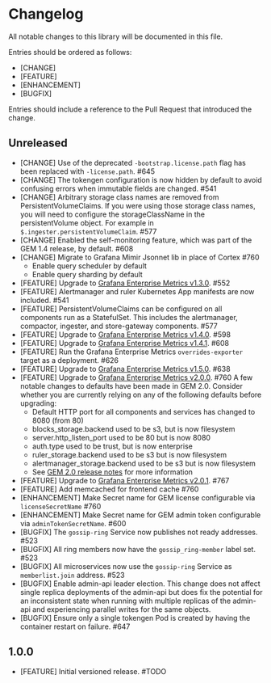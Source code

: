 # Changelog

All notable changes to this library will be documented in this file.

Entries should be ordered as follows:
- [CHANGE]
- [FEATURE]
- [ENHANCEMENT]
- [BUGFIX]

Entries should include a reference to the Pull Request that introduced the change.

## Unreleased

- [CHANGE] Use of the deprecated `-bootstrap.license.path` flag has been replaced with `-license.path`. #645 
- [CHANGE] The tokengen configuration is now hidden by default to avoid confusing errors when immutable fields are changed. #541
- [CHANGE] Arbitrary storage class names are removed from PersistentVolumeClaims. If you were using those storage class names, you will need to configure the storageClassName in the persistentVolume object. For example in `$.ingester.persistentVolumeClaim`. #577
- [CHANGE] Enabled the self-monitoring feature, which was part of the GEM 1.4 release, by default. #608
- [CHANGE] Migrate to Grafana Mimir Jsonnet lib in place of Cortex #760
  - Enable query scheduler by default
  - Enable query sharding by default
- [FEATURE] Upgrade to [Grafana Enterprise Metrics v1.3.0](https://grafana.com/docs/metrics-enterprise/latest/downloads/#v130----april-26th-2021). #552
- [FEATURE] Alertmanager and ruler Kubernetes App manifests are now included. #541
- [FEATURE] PersistentVolumeClaims can be configured on all components run as a StatefulSet. This includes the alertmanager, compactor, ingester, and store-gateway components. #577
- [FEATURE] Upgrade to [Grafana Enterprise Metrics v1.4.0](https://grafana.com/docs/metrics-enterprise/latest/downloads/#v140----june-28th-2021). #598
- [FEATURE] Upgrade to [Grafana Enterprise Metrics v1.4.1](https://grafana.com/docs/metrics-enterprise/latest/downloads/#v141----june-29th-2021). #608
- [FEATURE] Run the Grafana Enterprise Metrics `overrides-exporter` target as a deployment. #626
- [FEATURE] Upgrade to [Grafana Enterprise Metrics v1.5.0](https://grafana.com/docs/metrics-enterprise/latest/downloads/#v150----august-24th-2021). #638
- [FEATURE] Upgrade to [Grafana Enterprise Metrics v2.0.0](https://grafana.com/docs/metrics-enterprise/latest/downloads/#v200----april-13th-2022). #760
  A few notable changes to defaults have been made in GEM 2.0. Consider whether you are currently relying on any of the following defaults before upgrading:
  - Default HTTP port for all components and services has changed to 8080 (from 80)
  - blocks_storage.backend used to be s3, but is now filesystem
  - server.http_listen_port used to be 80 but is now 8080
  - auth.type used to be trust, but is now enterprise
  - ruler_storage.backend used to be s3 but is now filesystem
  - alertmanager_storage.backend used to be s3 but is now filesystem
  - See [GEM 2.0 release notes](https://grafana.com/docs/enterprise-metrics/latest/release-notes/v2-0/) for more information
- [FEATURE] Upgrade to [Grafana Enterprise Metrics v2.0.1](https://grafana.com/docs/metrics-enterprise/latest/downloads/#v201----april-14th-2022). #767
- [FEATURE] Add memcached for frontend cache #760
- [ENHANCEMENT] Make Secret name for GEM license configurable via `licenseSecretName` #760
- [ENHANCEMENT] Make Secret name for GEM admin token configurable via `adminTokenSecretName`. #600
- [BUGFIX] The `gossip-ring` Service now publishes not ready addresses. #523
- [BUGFIX] All ring members now have the `gossip_ring-member` label set. #523
- [BUGFIX] All microservices now use the `gossip-ring` Service as `memberlist.join` address. #523
- [BUGFIX] Enable admin-api leader election. This change does not affect single replica deployments of the admin-api but does fix the potential for an inconsistent state when running with multiple replicas of the admin-api and experiencing parallel writes for the same objects.
- [BUGFIX] Ensure only a single tokengen Pod is created by having the container restart on failure. #647

## 1.0.0

- [FEATURE] Initial versioned release. #TODO
